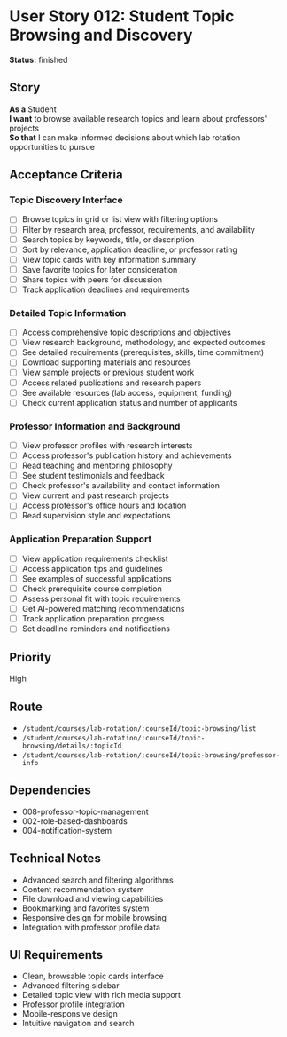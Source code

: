 # User Story 012: Student Topic Browsing and Discovery

**Status:** finished

## Story
**As a** Student  
**I want** to browse available research topics and learn about professors' projects  
**So that** I can make informed decisions about which lab rotation opportunities to pursue

## Acceptance Criteria

### Topic Discovery Interface
- [ ] Browse topics in grid or list view with filtering options
- [ ] Filter by research area, professor, requirements, and availability
- [ ] Search topics by keywords, title, or description
- [ ] Sort by relevance, application deadline, or professor rating
- [ ] View topic cards with key information summary
- [ ] Save favorite topics for later consideration
- [ ] Share topics with peers for discussion
- [ ] Track application deadlines and requirements

### Detailed Topic Information
- [ ] Access comprehensive topic descriptions and objectives
- [ ] View research background, methodology, and expected outcomes
- [ ] See detailed requirements (prerequisites, skills, time commitment)
- [ ] Download supporting materials and resources
- [ ] View sample projects or previous student work
- [ ] Access related publications and research papers
- [ ] See available resources (lab access, equipment, funding)
- [ ] Check current application status and number of applicants

### Professor Information and Background
- [ ] View professor profiles with research interests
- [ ] Access professor's publication history and achievements
- [ ] Read teaching and mentoring philosophy
- [ ] See student testimonials and feedback
- [ ] Check professor's availability and contact information
- [ ] View current and past research projects
- [ ] Access professor's office hours and location
- [ ] Read supervision style and expectations

### Application Preparation Support
- [ ] View application requirements checklist
- [ ] Access application tips and guidelines
- [ ] See examples of successful applications
- [ ] Check prerequisite course completion
- [ ] Assess personal fit with topic requirements
- [ ] Get AI-powered matching recommendations
- [ ] Track application preparation progress
- [ ] Set deadline reminders and notifications

## Priority
High

## Route
- `/student/courses/lab-rotation/:courseId/topic-browsing/list`
- `/student/courses/lab-rotation/:courseId/topic-browsing/details/:topicId`
- `/student/courses/lab-rotation/:courseId/topic-browsing/professor-info`

## Dependencies
- 008-professor-topic-management
- 002-role-based-dashboards
- 004-notification-system

## Technical Notes
- Advanced search and filtering algorithms
- Content recommendation system
- File download and viewing capabilities
- Bookmarking and favorites system
- Responsive design for mobile browsing
- Integration with professor profile data

## UI Requirements
- Clean, browsable topic cards interface
- Advanced filtering sidebar
- Detailed topic view with rich media support
- Professor profile integration
- Mobile-responsive design
- Intuitive navigation and search